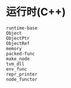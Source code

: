 # 运行时(C++)

```{toctree}
runtime-base
Object
ObjectPtr
ObjectRef
memory
packed-func
make_node
tvm_dll
env_func
repr_printer
node_functor
```
